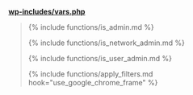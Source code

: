 <p><b><a href="https://developer.wordpress.org/reference/files/wp-includes/vars.php/">wp-includes/vars.php</a></b></p>

<blockquote>

{% include functions/is_admin.md %}

{% include functions/is_network_admin.md %}

{% include functions/is_user_admin.md %}

{% include functions/apply_filters.md hook="use_google_chrome_frame" %}

</blockquote>
